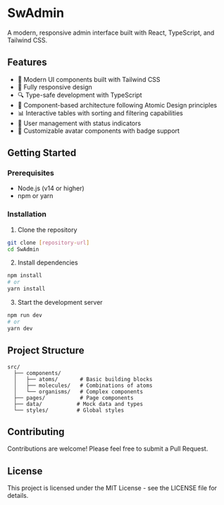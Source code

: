 # SwAdmin

A modern, responsive admin interface built with React, TypeScript, and Tailwind CSS.

## Features

- 🎨 Modern UI components built with Tailwind CSS
- 📱 Fully responsive design
- 🔍 Type-safe development with TypeScript
- 🧩 Component-based architecture following Atomic Design principles
- 📊 Interactive tables with sorting and filtering capabilities
- 👤 User management with status indicators
- 🎯 Customizable avatar components with badge support

## Getting Started

### Prerequisites

- Node.js (v14 or higher)
- npm or yarn

### Installation

1. Clone the repository
```bash
git clone [repository-url]
cd SwAdmin
```

2. Install dependencies
```bash
npm install
# or
yarn install
```

3. Start the development server
```bash
npm run dev
# or
yarn dev
```

## Project Structure

```
src/
  ├── components/
  │   ├── atoms/       # Basic building blocks
  │   ├── molecules/   # Combinations of atoms
  │   └── organisms/   # Complex components
  ├── pages/           # Page components
  ├── data/           # Mock data and types
  └── styles/         # Global styles
```

## Contributing

Contributions are welcome! Please feel free to submit a Pull Request.

## License

This project is licensed under the MIT License - see the LICENSE file for details.
